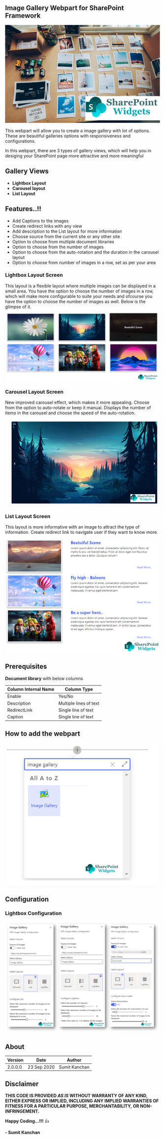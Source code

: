 ## Image Gallery Webpart for SharePoint Framework
[![SharePointWidgets.com](/Images/SPFxImageGallery.png "SharePointWidgets.com" )](https://www.sharepointwidgets.com/)

This webpart will allow you to create a image gallery with lot of options. These are beautiful galleries options with responsiveness and configurations.

In this webpart, there are 3 types of gallery views, which will help you in desiging your SharePoint page more attractive and more meaningful

## Gallery Views
- **Lightbox Layout**
- **Carousel layout**
- **List Layout**

## Features..!!
- Add Captions to the images
- Create redirect links with any view
- Add description to the List layout for more information
- Choose source from the current site or any other site
- Option to choose from multiple document libraries
- Option to choose from the number of images
- Option to choose from the auto-rotation and the duration in the carousel layout
- Option to choose from number of images in a row, set as per your area




### Lightbox Layout Screen

This layout is a flexible layout where multiple images can be displayed in a small area. You have the option to choose the number of images in a row, which will make more configurable to suite your needs and ofcourse you have the option to choose the number of images as well. Below is the glimpse of it. 
![SharePoint Framework Image Gallery - Lightbox layout](/Images/lightbox.png?raw=true "Lightbox layout")




### Carousel Layout Screen
New improved carousel effect, which makes it more appealing. Choose from the option to auto-rotate or keep it manual. Displays the number of items in the carousel and choose the speed of the auto-rotation.

![SharePoint Framework Image Carousel](/Images/carousel.png?raw=true "Carousel Layout")





### List Layout Screen
This layout is more informative with an image to attract the type of information. Create redirect link to navigate user if they want to know more.

![SharePoint Framework Image List Gallery](/Images/list.png?raw=true "List Layout")





## Prerequisites
 **Document library** with below columns

| Column Internal Name | Column Type            |
|----------------------|------------------------|
| Enable               | Yes/No                 |
| Description          | Multiple lines of text |
| RedirectLink         | Single line of text    |
| Caption              | Single line of text    |


## How to add the webpart

![How to add the webpart](/Images/HowToAdd.png "How to add the webpart")
## Configuration

### Lightbox Configuration

![SharePoint Framework Image Gallery Configuration](/Images/configuration.png?raw=true "Configuration screen")



## About
 

| Version | Date        | Author        |
|---------|-------------|---------------|
| 2.0.0.0 | 23 Sep 2020 | Sumit Kanchan |


## Disclaimer

**THIS CODE IS PROVIDED *AS IS* WITHOUT WARRANTY OF ANY KIND, EITHER EXPRESS OR IMPLIED, INCLUDING ANY IMPLIED WARRANTIES OF FITNESS FOR A PARTICULAR PURPOSE, MERCHANTABILITY, OR NON-INFRINGEMENT.**


**Happy Coding...!!!** :+1:

**- Sumit Kanchan**